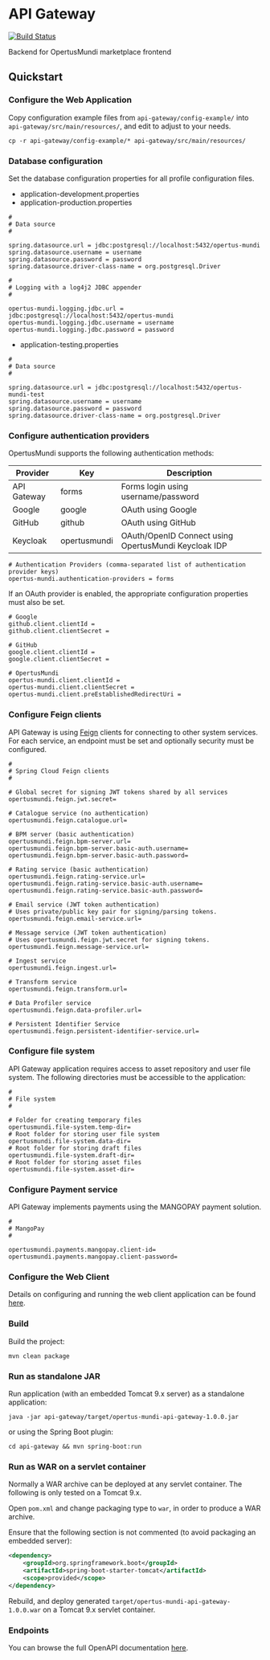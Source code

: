 # API Gateway

[![Build Status](https://ci.dev-1.opertusmundi.eu:9443/api/badges/OpertusMundi/api-gateway-service/status.svg?ref=refs/heads/master)](https://ci.dev-1.opertusmundi.eu:9443/OpertusMundi/api-gateway-service)

Backend for OpertusMundi marketplace frontend

## Quickstart

### Configure the Web Application

Copy configuration example files from `api-gateway/config-example/` into `api-gateway/src/main/resources/`, and edit to adjust to your needs.

`cp -r api-gateway/config-example/* api-gateway/src/main/resources/`

### Database configuration

Set the database configuration properties for all profile configuration files.

* application-development.properties
* application-production.properties

```properties
#
# Data source
#

spring.datasource.url = jdbc:postgresql://localhost:5432/opertus-mundi
spring.datasource.username = username
spring.datasource.password = password
spring.datasource.driver-class-name = org.postgresql.Driver

#
# Logging with a log4j2 JDBC appender
#

opertus-mundi.logging.jdbc.url = jdbc:postgresql://localhost:5432/opertus-mundi
opertus-mundi.logging.jdbc.username = username
opertus-mundi.logging.jdbc.password = password
```

* application-testing.properties

```properties
#
# Data source
#

spring.datasource.url = jdbc:postgresql://localhost:5432/opertus-mundi-test
spring.datasource.username = username
spring.datasource.password = password
spring.datasource.driver-class-name = org.postgresql.Driver
```

### Configure authentication providers

OpertusMundi supports the following authentication methods:

| Provider    | Key           | Description                                          |
| ----------- | ------------- |----------------------------------------------------- |
| API Gateway | forms         | Forms login using username/password                  |
| Google      | google        | OAuth using Google                                   |
| GitHub      | github        | OAuth using GitHub                                   |
| Keycloak    | opertusmundi  | OAuth/OpenID Connect using OpertusMundi Keycloak IDP |

```properties
# Authentication Providers (comma-separated list of authentication provider keys)
opertus-mundi.authentication-providers = forms
```

If an OAuth provider is enabled, the appropriate configuration properties must also be set.

```properties
# Google
github.client.clientId =
github.client.clientSecret =

# GitHub
google.client.clientId =
google.client.clientSecret =

# OpertusMundi
opertus-mundi.client.clientId = 
opertus-mundi.client.clientSecret = 
opertus-mundi.client.preEstablishedRedirectUri =
```

### Configure Feign clients

API Gateway is using [Feign](https://cloud.spring.io/spring-cloud-openfeign/reference/html/) clients for connecting to other system services. For each service, an endpoint must be set and optionally security must be configured.

```properties
#
# Spring Cloud Feign clients
#

# Global secret for signing JWT tokens shared by all services
opertusmundi.feign.jwt.secret=

# Catalogue service (no authentication)
opertusmundi.feign.catalogue.url=

# BPM server (basic authentication)
opertusmundi.feign.bpm-server.url=
opertusmundi.feign.bpm-server.basic-auth.username=
opertusmundi.feign.bpm-server.basic-auth.password=

# Rating service (basic authentication)
opertusmundi.feign.rating-service.url=
opertusmundi.feign.rating-service.basic-auth.username=
opertusmundi.feign.rating-service.basic-auth.password=

# Email service (JWT token authentication)
# Uses private/public key pair for signing/parsing tokens.
opertusmundi.feign.email-service.url=

# Message service (JWT token authentication)
# Uses opertusmundi.feign.jwt.secret for signing tokens.
opertusmundi.feign.message-service.url=

# Ingest service
opertusmundi.feign.ingest.url=

# Transform service
opertusmundi.feign.transform.url=

# Data Profiler service
opertusmundi.feign.data-profiler.url=

# Persistent Identifier Service
opertusmundi.feign.persistent-identifier-service.url=
```

### Configure file system

API Gateway application requires access to asset repository and user file system. The following directories must be accessible to the application:

```properties
#
# File system
#

# Folder for creating temporary files
opertusmundi.file-system.temp-dir=
# Root folder for storing user file system
opertusmundi.file-system.data-dir=
# Root folder for storing draft files
opertusmundi.file-system.draft-dir=
# Root folder for storing asset files
opertusmundi.file-system.asset-dir=
```

### Configure Payment service

API Gateway implements payments using the MANGOPAY payment solution.

```properties
#
# MangoPay
#

opertusmundi.payments.mangopay.client-id=
opertusmundi.payments.mangopay.client-password=
```

### Configure the Web Client

Details on configuring and running the web client application can be found [here](https://github.com/OpertusMundi/frontend-marketplace).

### Build

Build the project:

`mvn clean package`

### Run as standalone JAR

Run application (with an embedded Tomcat 9.x server) as a standalone application:

`java -jar api-gateway/target/opertus-mundi-api-gateway-1.0.0.jar`

or using the Spring Boot plugin:

`cd api-gateway && mvn spring-boot:run`

### Run as WAR on a servlet container

Normally a WAR archive can be deployed at any servlet container. The following is only tested on a Tomcat 9.x.

Open `pom.xml` and change packaging type to `war`, in order to produce a WAR archive.

Ensure that the following section is not commented (to avoid packaging an embedded server):

```xml
<dependency>
    <groupId>org.springframework.boot</groupId>
    <artifactId>spring-boot-starter-tomcat</artifactId>
    <scope>provided</scope>
</dependency>    
```

Rebuild, and deploy generated `target/opertus-mundi-api-gateway-1.0.0.war` on a Tomcat 9.x servlet container.

### Endpoints

You can browse the full OpenAPI documentation [here](https://opertusmundi.github.io/api-gateway-service/).
